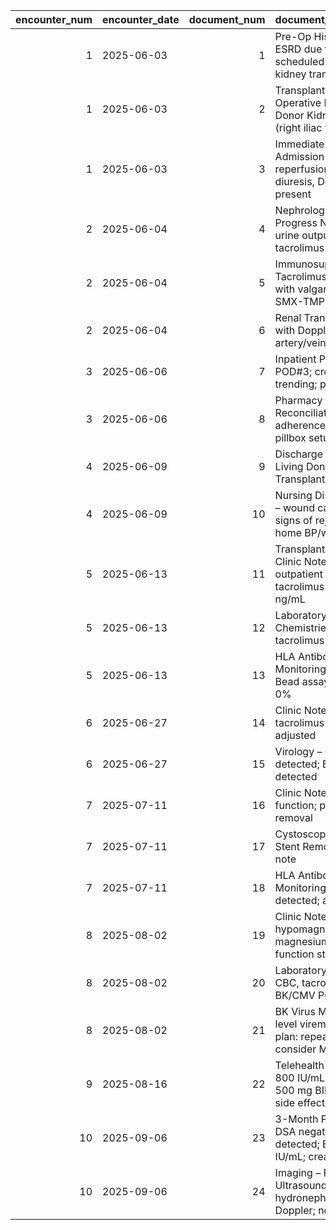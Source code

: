 |   encounter_num | encounter_date   |   document_num | document_title                                                                                         |
|----------------:|:-----------------|---------------:|:-------------------------------------------------------------------------------------------------------|
|               1 | 2025-06-03       |              1 | Pre-Op History & Physical – ESRD due to ADPKD; scheduled living donor kidney transplant                |
|               1 | 2025-06-03       |              2 | Transplant Surgery Operative Note – Living Donor Kidney Transplant (right iliac fossa)                 |
|               1 | 2025-06-03       |              3 | Immediate Post-Op ICU Admission Note – reperfusion with brisk diuresis, Doppler signals present        |
|               2 | 2025-06-04       |              4 | Nephrology Inpatient Progress Note – POD#1, urine output improving, tacrolimus initiated               |
|               2 | 2025-06-04       |              5 | Immunosuppression Plan – Tacrolimus/MMF/Prednisone with valganciclovir and SMX-TMP prophylaxis         |
|               2 | 2025-06-04       |              6 | Renal Transplant Ultrasound with Doppler – patent artery/vein; RI 0.68–0.74                            |
|               3 | 2025-06-06       |              7 | Inpatient Progress Note – POD#3; creatinine down-trending; pain controlled                             |
|               3 | 2025-06-06       |              8 | Pharmacy Medication Reconciliation & Education – adherence counseling, pillbox setup                   |
|               4 | 2025-06-09       |              9 | Discharge Summary – Post–Living Donor Kidney Transplant                                                |
|               4 | 2025-06-09       |             10 | Nursing Discharge Teaching – wound care instructions, signs of rejection/infection, home BP/weight log |
|               5 | 2025-06-13       |             11 | Transplant Nephrology Clinic Note – initial outpatient follow-up; target tacrolimus trough 8–10 ng/mL  |
|               5 | 2025-06-13       |             12 | Laboratory Results – Chemistries, CBC, tacrolimus trough, urinalysis                                   |
|               5 | 2025-06-13       |             13 | HLA Antibody (DSA) Monitoring – Single Antigen Bead assay: negative; cPRA 0%                           |
|               6 | 2025-06-27       |             14 | Clinic Note – tremor likely tacrolimus-related; dose adjusted                                          |
|               6 | 2025-06-27       |             15 | Virology – CMV PCR not detected; BK virus PCR not detected                                             |
|               7 | 2025-07-11       |             16 | Clinic Note – stable allograft function; preparing for stent removal                                   |
|               7 | 2025-07-11       |             17 | Cystoscopy with Ureteral Stent Removal – procedure note                                                |
|               7 | 2025-07-11       |             18 | HLA Antibody (DSA) Monitoring – no DSA detected; all MFI < 500                                         |
|               8 | 2025-08-02       |             19 | Clinic Note – hypomagnesemia; started magnesium oxide; kidney function stable                          |
|               8 | 2025-08-02       |             20 | Laboratory Results – BMP, CBC, tacrolimus trough, BK/CMV PCR                                           |
|               8 | 2025-08-02       |             21 | BK Virus Monitoring – low-level viremia (600 IU/mL); plan: repeat weekly, consider MMF reduction       |
|               9 | 2025-08-16       |             22 | Telehealth Visit – BK PCR 800 IU/mL; reduce MMF to 500 mg BID; adherence and side effects reviewed     |
|              10 | 2025-09-06       |             23 | 3-Month Protocol Visit – DSA negative; CMV PCR not detected; BK PCR 400 IU/mL; creatinine 1.2 mg/dL    |
|              10 | 2025-09-06       |             24 | Imaging – Renal Transplant Ultrasound: no hydronephrosis; normal Doppler; no perinephric fluid         |